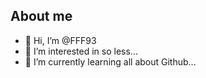 ## About me

- 👋 Hi, I’m @FFF93
- 👀 I’m interested in so less...
- 🌱 I’m currently learning all about Github...

<!---
FFF93/FFF93 is a ✨ special ✨ repository because its `README.md` (this file) appears on your GitHub profile.
You can click the Preview link to take a look at your changes.
--->
